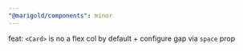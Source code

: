 ```yaml
---
"@marigold/components": minor
---
```


feat: `<Card>` is no a flex col by default + configure gap via `space` prop
